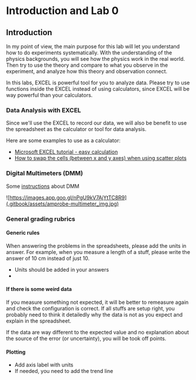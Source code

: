 # Introduction and Lab 0

## Introduction

In my point of view, the main purpose for this lab will let you understand how to do experiments systematically. With the understanding of the physics backgrounds, you will see how the physics work in the real world. Then try to use the theory and compare to what you observe in the experiment, and analyze how this theory and observation connect. 

In this labs, EXCEL is powerful tool for you to analyze data. Please try to use functions inside the EXCEL instead of using calculators, since EXCEL will be way powerful than your calculators. 

### Data Analysis with EXCEL

Since we'll use the EXCEL to record our data, we will also be benefit to use the spreadsheet as the calculator or tool for data analysis. 

Here are some examples to use as a calculator: 

* [Microsoft EXCEL tutorial - easy calculation](https://support.office.com/en-us/article/use-excel-as-your-calculator-a1abc057-ed11-443a-a635-68216555ad0a)
* [How to swap the cells \(between x and y axes\) when using scatter plots](https://www.engineerexcel.com/3-ways-update-scatter-chart-excel/)

### Digital Multimeters \(DMM\)

Some [instructions](https://www.sciencebuddies.org/science-fair-projects/references/how-to-use-a-multimeter) about DMM

![https://images.app.goo.gl/nPgU9kV7AjYtTC8R9](.gitbook/assets/amprobe-multimeter_img.jpg)

### General grading rubrics

#### Generic rules

When answering the problems in the spreadsheets, please add the units in answer. For example, when you measure a length of a stuff, please write the answer of 10 cm instead of just 10. 

* Units should be added in your answers
* 
#### If there is some weird data 

If you measure something not expected, it will be better to remeasure again and check the configuration is correct. If all stuffs are setup right, you probably need to think it detailedly why the data is not as you expect and explain in the spreadsheet. 

If the data are way different to the expected value and no explanation about the source of the error \(or uncertainty\), you will be took off points. 

#### Plotting 

* Add axis label with units
* If needed, you need to add the trend line 

